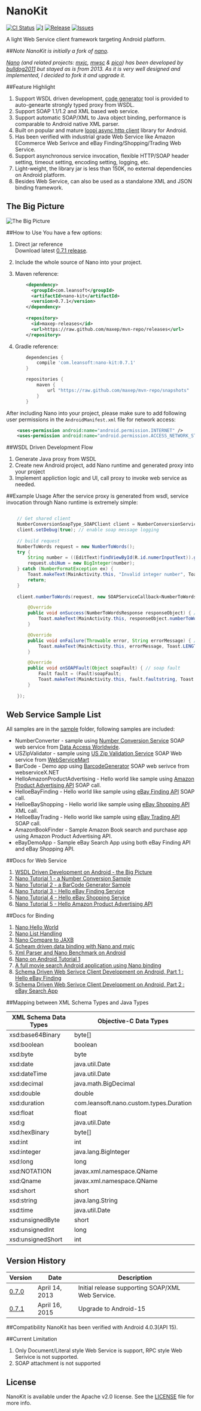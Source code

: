 # NanoKit
[![CI Status](http://img.shields.io/travis/maxep/NanoKit.svg?style=flat)](https://travis-ci.org/maxep/NanoKit)
[![l](https://img.shields.io/hexpm/l/plug.svg)](http://opensource.org/licenses/MIT)
[![Release](http://img.shields.io/github/release/maxep/NanoKit.svg?style=flat)](https://github.com/maxep/NanoKit/releases)
[![Issues](http://img.shields.io/github/issues/maxep/NanoKit.svg?style=flat)](https://github.com/maxep/NanoKit/issues)

A light Web Service client framework targeting Android platform.

##_Note_
_NanoKit is initially a fork of [nano](https://github.com/bulldog2011/nano)._

_[Nano](https://github.com/bulldog2011/nano) (and related projects: [mxjc](https://github.com/maxep/mxjc), [mwsc](https://github.com/maxep/mwsc) & [pico](https://github.com/maxep/pico)) has been developed by [bulldog2011](http://bulldog2011.github.com) but stayed as is from 2013. As it is very well designed and implemented, I decided to fork it and upgrade it._

##Feature Highlight
1. Support WSDL driven development, [code generator](https://github.com/maxep/max-ws) tool is provided to auto-genearte strongly typed proxy from WSDL. 
2. Support SOAP 1.1/1.2 and XML based web service. 
3. Support automatic SOAP/XML to Java object binding, performance is comparable to Android native XML parser.
4. Built on popular and mature [loopj async http client](https://github.com/loopj/android-async-http) library for Android.
5. Has been verified with industrial grade Web Service like Amazon ECommerce Web Serivce and eBay Finding/Shopping/Trading Web Service. 
6. Support asynchronous service invocation, flexible HTTP/SOAP header setting, timeout setting, encoding setting, logging, etc.
7. Light-weight, the library jar is less than 150K, no external dependencies on Android platform.
8. Besides Web Service, can also be used as a standalone XML and JSON binding framework.

## The Big Picture
![The Big Picture](http://bulldog2011.github.com/images/nano/big_picture.png)

##How to Use
You have a few options:

1. Direct jar reference  
Download latest [0.7.1 release](https://github.com/maxep/mvn-repo/tree/releases/com/leansoft/nano-kit/0.7.1).

2. Include the whole source of Nano into your project.

3. Maven reference:

	```xml
		<dependency>
		  <groupId>com.leansoft</groupId>
		  <artifactId>nano-kit</artifactId>
		  <version>0.7.1</version>
		</dependency>
		
		<repository>
		  <id>maxep-releases</id>
		  <url>https://raw.github.com/maxep/mvn-repo/releases</url>
		</repository>
	```

4. Gradle reference:
	```gradle
		dependencies {
			compile 'com.leansoft:nano-kit:0.7.1'
		}
	
		repositories {
			maven {
				url "https://raw.github.com/maxep/mvn-repo/snapshots"
			}
		}
	```

After including Nano into your project, please make sure to add following user permissions in the `AndroidManifest.xml` file for network access:

``` xml
    <uses-permission android:name="android.permission.INTERNET" />
    <uses-permission android:name="android.permission.ACCESS_NETWORK_STATE" />
```

##WSDL Driven Development Flow
1. Generate Java proxy from WSDL
2. Create new Android project, add Nano runtime and generated proxy into your project
3. Implement appliction logic and UI, call proxy to invoke web service as needed.

##Example Usage
After the service proxy is generated from wsdl, service invocation through Nano runtime is extremely simple:

``` java

	// Get shared client
	NumberConversionSoapType_SOAPClient client = NumberConversionServiceClient.getSharedClient();
	client.setDebug(true); // enable soap message logging
	
	// build request
	NumberToWords request = new NumberToWords();
	try {
		String number = ((EditText)findViewById(R.id.numerInputText)).getText().toString();
		request.ubiNum = new BigInteger(number);
	} catch (NumberFormatException ex) {
		Toast.makeText(MainActivity.this, "Invalid integer number", Toast.LENGTH_LONG).show();
		return;
	}
	
	client.numberToWords(request, new SOAPServiceCallback<NumberToWordsResponse>() {

		@Override
		public void onSuccess(NumberToWordsResponse responseObject) { // success
			Toast.makeText(MainActivity.this, responseObject.numberToWordsResult, Toast.LENGTH_LONG).show();
		}

		@Override
		public void onFailure(Throwable error, String errorMessage) { // http or parsing error
			Toast.makeText(MainActivity.this, errorMessage, Toast.LENGTH_LONG).show();
		}

		@Override
		public void onSOAPFault(Object soapFault) { // soap fault
			Fault fault = (Fault)soapFault;
			Toast.makeText(MainActivity.this, fault.faultstring, Toast.LENGTH_LONG).show();
		}
		
	});

```

## Web Service Sample List
All samples are in the [sample](sample) folder, following samples are included:

* NumberConverter - sample using [Number Conversion Service](http://www.dataaccess.com/webservicesserver/numberconversion.wso) SOAP web service from [Data Access Worldwide](http://www.dataaccess.com/).
* USZipValidator - sample using [US Zip Validation Service](http://www.webservicemart.com/uszip.asmx) SOAP Web service from [WebServiceMart](http://www.webservicemart.com/)
* BarCode - Demo app using [BarcodeGenerator](http://www.webservicex.net/ws/WSDetails.aspx?CATID=8&WSID=76) SOAP web serivce from webserviceX.NET
* HelloAmazonProductAdvertising - Hello world like sample using [Amazon Product Advertising API](https://affiliate-program.amazon.com/gp/advertising/api/detail/main.html) SOAP call.
* HelloeBayFinding - Hello world like sample using [eBay Finding API](https://www.x.com/developers/ebay/products/finding-api) SOAP call.
* HelloeBayShopping - Hello world like sample using [eBay Shopping API](https://www.x.com/developers/ebay/products/shopping-api) XML call.
* HelloeBayTrading - Hello world like sample using [eBay Trading API](https://www.x.com/developers/ebay/products/trading-api) SOAP call.
* AmazonBookFinder - Sample Amazon Book search and purchase app using Amazon Product Advertising API.
* eBayDemoApp - Sample eBay Search App using both eBay Finding API and eBay Shopping API.



##Docs for Web Service
1. [WSDL Driven Development on Android - the Big Picture](http://bulldog2011.github.io/blog/2013/04/15/wsdl-driven-development-on-android-the-big-picture/)
2. [Nano Tutorial 1 - a Number Conversion Sample](http://bulldog2011.github.io/blog/2013/04/15/nano-tutorial-1-a-number-conversion-sample/)
3. [Nano Tutorial 2 - a BarCode Generator Sample](http://bulldog2011.github.io/blog/2013/04/17/nano-tutorial-2-a-barcode-sample/)
4. [Nano Tutorial 3 - Hello eBay Finding Service](http://bulldog2011.github.io/blog/2013/04/17/nano-tutorial-3-hello-ebay-finding/)
5. [Nano Tutorial 4 - Hello eBay Shopping Service](http://bulldog2011.github.io/blog/2013/04/18/nano-tutorial-4-hello-ebay-shopping/)
6. [Nano Tutorial 5 - Hello Amazon Product Advertising API](http://bulldog2011.github.io/blog/2013/04/18/nano-tutorial-5-hello-amazon-product-advertising-api/)

##Docs for Binding
1. [Nano Hello World](http://bulldog2011.github.com/blog/2013/02/05/nano-hello-world/)
2. [Nano List Handling](http://bulldog2011.github.com/blog/2013/02/05/nano-list-tutorial/)
3. [Nano Compare to JAXB](http://bulldog2011.github.com/blog/2013/02/06/nano-compare-to-jaxb/)
4. [Scheam driven data binding with Nano and mxjc](http://bulldog2011.github.com/blog/2013/02/07/schema-driven-nano-binding/)
5. [Xml Parser and Nano Benchmark on Android](http://bulldog2011.github.com/blog/2013/02/08/nano-benchmark-on-android/)
6. [Nano on Android Tutorial 1](http://bulldog2011.github.com/blog/2013/02/10/nano-on-android-tutorial-1/)
7. [A full movie search Android application using Nano binding](http://bulldog2011.github.com/blog/2013/02/12/movie-search-android-app-using-nano/)
8. [Schema Driven Web Serivce Client Development on Android, Part 1 : Hello eBay Finding](http://bulldog2011.github.com/blog/2013/02/17/schema-driven-on-android-part-1-hello-ebay-finding/)
9. [Schema Driven Web Serivce Client Development on Android, Part 2 : eBay Search App](http://bulldog2011.github.com/blog/2013/02/19/schema-driven-on-android-part-2-ebay-search/)


##Mapping between XML Schema Types and Java Types 

|       XML Schema Data Types   |       Objective-C Data Types  |
|-------------------------------|-------------------------------|
|       xsd:base64Binary        |       byte[]                  |
|       xsd:boolean             |       boolean                 |
|       xsd:byte                |       byte                    |
|       xsd:date                |       java.util.Date          |
|       xsd:dateTime            |       java.util.Date          |
|       xsd:decimal             |       java.math.BigDecimal    |
|       xsd:double              |       double                  |
|       xsd:duration            |com.leansoft.nano.custom.types.Duration|
|       xsd:float               |       float                   |
|       xsd:g                   |       java.util.Date          |
|       xsd:hexBinary           |       byte[]                  |
|       xsd:int                 |       int                     |
|       xsd:integer             |       java.lang.BigInteger    |
|       xsd:long                |       long                    |
|       xsd:NOTATION            |   javax.xml.namespace.QName   |
|       xsd:Qname               |   javax.xml.namespace.QName   |
|       xsd:short               |       short                   |
|       xsd:string              |       java.lang.String        |
|       xsd:time                |       java.util.Date          |
|       xsd:unsignedByte        |       short                   |
|       xsd:unsignedInt         |       long                    |
|       xsd:unsignedShort       |       int                     |

## Version History

|       Version         |       Date            |       Description     |
|-----------------------|-----------------------|-----------------------|
|[0.7.0](https://github.com/bulldog2011/bulldog-repo/tree/master/repo/releases/com/leansoft/nano/0.7.0)|April 14, 2013  |Initial release supporting SOAP/XML Web Service.|
|[0.7.1](https://github.com/maxep/mvn-repo/tree/releases/com/leansoft/nano-kit/0.7.1)|April 16, 2015  | Upgrade to Android-15|

##Compatibility
NanoKit has been verified with Android 4.0.3(API 15).


##Current Limitation
1. Only Document/Literal style Web Service is support, RPC style Web Serivice is not supported.
2. SOAP attachment is not supported

## License

NanoKit is available under the Apache v2.0 license. See the [LICENSE](LICENSE) file for more info. 
